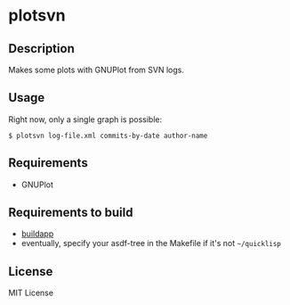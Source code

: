 # plotsvn

## Description

Makes some plots with GNUPlot from SVN logs.

## Usage

Right now, only a single graph is possible:

```
$ plotsvn log-file.xml commits-by-date author-name
```

## Requirements

- GNUPlot

## Requirements to build

- [buildapp][0]
- eventually, specify your asdf-tree in the Makefile if it's not `~/quicklisp`

## License

MIT License


  [0]: http://www.xach.com/lisp/buildapp/

